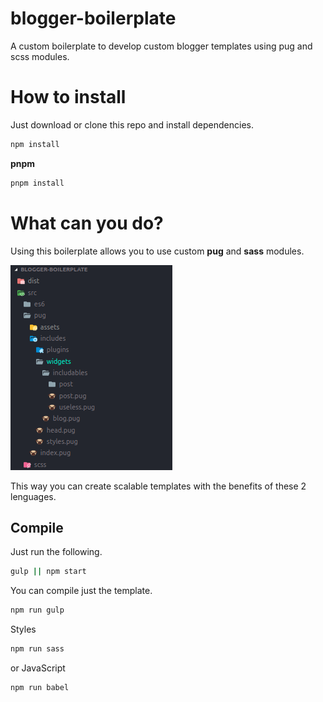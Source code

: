 # blogger-boilerplate
A custom boilerplate to develop custom blogger templates using pug and scss modules.

# How to install
Just download or clone this repo and install dependencies.
```bash
npm install
```
**pnpm**
```bash
pnpm install
```
# What can you do?
Using this boilerplate allows you to use custom **pug** and **sass** modules.

![alt text](/docs/folder-structure.png "Folder Structure")

This way you can create scalable templates with the benefits of these 2 lenguages.

## Compile
Just run the following.
```sh
gulp || npm start
```
You can compile just the template.
```sh
npm run gulp
```
Styles
```sh
npm run sass
```
or JavaScript
```sh
npm run babel
```